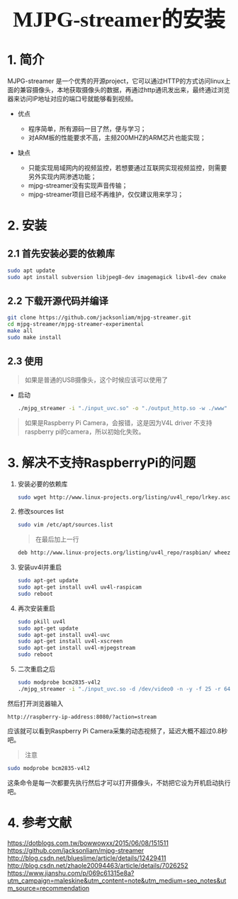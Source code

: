 ### <center> <font size=34 face="STKaiti"> MJPG-streamer的安装 </font>    <!-- {docsify-ignore} -->

# 1. 简介

MJPG-streamer 是一个优秀的开源project，它可以通过HTTP的方式访问linux上面的兼容摄像头，本地获取摄像头的数据，再通过http通讯发出来，最终通过浏览器来访问IP地址对应的端口号就能够看到视频。

- 优点
    * 程序简单，所有源码一目了然，便与学习；
    * 对ARM板的性能要求不高，主频200MHZ的ARM芯片也能实现；

- 缺点
    * 只能实现局域网内的视频监控，若想要通过互联网实现视频监控，则需要另外实现内网渗透功能；
    * mjpg-streamer没有实现声音传输；
    * mjpg-streamer项目已经不再维护，仅仅建议用来学习；

# 2. 安装

## 2.1 首先安装必要的依赖库

``` bash
sudo apt update
sudo apt install subversion libjpeg8-dev imagemagick libv4l-dev cmake
```

## 2.2 下载开源代码并编译

``` bash
git clone https://github.com/jacksonliam/mjpg-streamer.git
cd mjpg-streamer/mjpg-streamer-experimental
make all
sudo make install
```

## 2.3 使用

> 如果是普通的USB摄像头，这个时候应该可以使用了

* 启动

    ``` bash
    ./mjpg_streamer -i "./input_uvc.so" -o "./output_http.so -w ./www"
    ```

> 如果是Raspberry Pi Camera，会报错，这是因为V4L driver 不支持raspberry pi的camera，所以初始化失败。

# 3. 解决不支持RaspberryPi的问题

1. 安装必要的依赖库

    ``` bash
    sudo wget http://www.linux-projects.org/listing/uv4l_repo/lrkey.asc && sudo apt-key add ./lrkey.asc
    ```

2. 修改sources list

    ``` bash
    sudo vim /etc/apt/sources.list
    ```

    > 在最后加上一行

    ``` bash
    deb http://www.linux-projects.org/listing/uv4l_repo/raspbian/ wheezy main
    ```

3. 安装uv4l并重启

    ``` bash 
    sudo apt-get update
    sudo apt-get install uv4l uv4l-raspicam
    sudo reboot
    ```

4. 再次安装重启

    ``` bash
    sudo pkill uv4l
    sudo apt-get update
    sudo apt-get install uv4l-uvc
    sudo apt-get install uv4l-xscreen
    sudo apt-get install uv4l-mjpegstream
    sudo reboot
    ```

5. 二次重启之后

    ``` bash
    sudo modprobe bcm2835-v4l2
    ./mjpg_streamer -i "./input_uvc.so -d /dev/video0 -n -y -f 25 -r 640x480" -o "./output_http.so -n -w /usr/local/www"
    ```

然后打开浏览器输入

``` text
http://raspberry-ip-address:8080/?action=stream
```

应该就可以看到Raspberry Pi Camera采集的动态视频了，延迟大概不超过0.8秒吧。

> 注意

``` bash
sudo modprobe bcm2835-v4l2
```

这条命令是每一次都要先执行然后才可以打开摄像头，不妨把它设为开机启动执行吧。


# 4. 参考文献
https://dotblogs.com.tw/bowwowxx/2015/06/08/151511
https://github.com/jacksonliam/mjpg-streamer
http://blog.csdn.net/blueslime/article/details/12429411
http://blog.csdn.net/zhaole20094463/article/details/7026252
https://www.jianshu.com/p/069c61315e8a?utm_campaign=maleskine&utm_content=note&utm_medium=seo_notes&utm_source=recommendation
